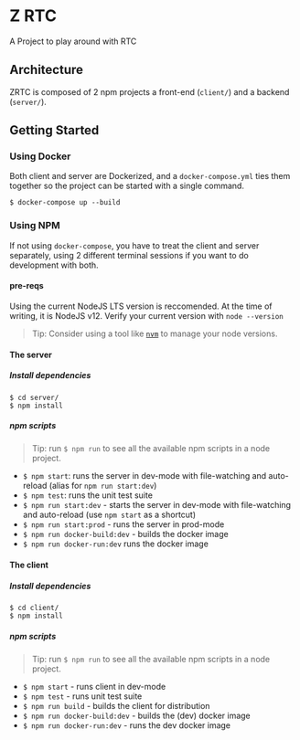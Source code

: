 # Z RTC

A Project to play around with RTC

## Architecture

ZRTC is composed of 2 npm projects a front-end (`client/`) and a backend (`server/`).

## Getting Started

### Using Docker

Both client and server are Dockerized, and a `docker-compose.yml` ties them together so the project can be started with a single command.

```console
$ docker-compose up --build
```

### Using NPM

If not using `docker-compose`, you have to treat the client and server separately, using 2 different terminal sessions if you want to do development with both.

#### pre-reqs

Using the current NodeJS LTS version is reccomended. At the time of writing, it is NodeJS v12. Verify your current version with `node --version`

> Tip: Consider using a tool like [`nvm`](https://github.com/nvm-sh/nvm) to manage your node versions.

#### The server

##### Install dependencies

```console
$ cd server/
$ npm install
```

##### npm scripts

> Tip: run `$ npm run` to see all the available npm scripts in a node project.

- `$ npm start`: runs the server in dev-mode with file-watching and auto-reload (alias for `npm run start:dev`)
- `$ npm test`: runs the unit test suite
- `$ npm run start:dev` - starts the server in dev-mode with file-watching and auto-reload (use `npm start` as a shortcut)
- `$ npm run start:prod` - runs the server in prod-mode
- `$ npm run docker-build:dev` - builds the docker image
- `$ npm run docker-run:dev` runs the docker image

#### The client

##### Install dependencies

```console
$ cd client/
$ npm install
```

##### npm scripts

> Tip: run `$ npm run` to see all the available npm scripts in a node project.

- `$ npm start` - runs client in dev-mode
- `$ npm test` - runs unit test suite
- `$ npm run build` - builds the client for distribution
- `$ npm run docker-build:dev` - builds the (dev) docker image
- `$ npm run docker-run:dev` - runs the dev docker image
